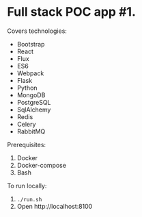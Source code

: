 # Full stack POC app #1.

Covers technologies:

- Bootstrap
- React
- Flux
- ES6
- Webpack
- Flask
- Python
- MongoDB
- PostgreSQL
- SqlAlchemy
- Redis
- Celery
- RabbitMQ

Prerequisites:

1. Docker
2. Docker-compose
3. Bash

To run locally:

1. `./run.sh`
2. Open http://localhost:8100

